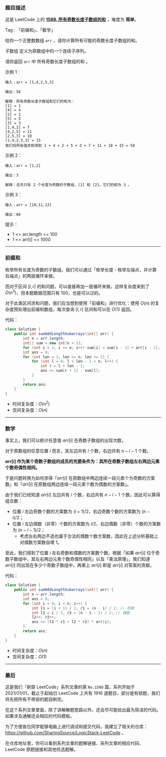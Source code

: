 ### 题目描述

这是 LeetCode 上的 **[1588. 所有奇数长度子数组的和](https://leetcode-cn.com/problems/sum-of-all-odd-length-subarrays/solution/gong-shui-san-xie-yi-ti-shuang-jie-qian-18jq3/)** ，难度为 **简单**。

Tag : 「前缀和」、「数学」



给你一个正整数数组 `arr` ，请你计算所有可能的奇数长度子数组的和。

子数组 定义为原数组中的一个连续子序列。

请你返回 `arr` 中 所有奇数长度子数组的和 。

示例 1：
```
输入：arr = [1,4,2,5,3]

输出：58

解释：所有奇数长度子数组和它们的和为：
[1] = 1
[4] = 4
[2] = 2
[5] = 5
[3] = 3
[1,4,2] = 7
[4,2,5] = 11
[2,5,3] = 10
[1,4,2,5,3] = 15
我们将所有值求和得到 1 + 4 + 2 + 5 + 3 + 7 + 11 + 10 + 15 = 58
```
示例 2：
```
输入：arr = [1,2]

输出：3

解释：总共只有 2 个长度为奇数的子数组，[1] 和 [2]。它们的和为 3 。
```
示例 3：
```
输入：arr = [10,11,12]

输出：66
```

提示：
* 1 <= arr.length <= 100
* 1 <= arr[i] <= 1000

---

### 前缀和 

枚举所有长度为奇数的子数组，我们可以通过「枚举长度 - 枚举左端点，并计算右端点」的两层循环来做。

而对于区间 $[l, r]$ 的和问题，可以直接再加一层循环来做，这样复杂度来到了 $O(n^3)$，但本题数据范围只有 $100$，也是可以过的。

对于此类区间求和问题，我们应当想到使用「前缀和」进行优化：使用 $O(n)$ 的复杂度预处理出前缀和数组，每次查询 $[l, r]$ 区间和可以在 $O(1)$ 返回。

代码：
```Java
class Solution {
    public int sumOddLengthSubarrays(int[] arr) {
        int n = arr.length;
        int[] sum = new int[n + 1];
        for (int i = 1; i <= n; i++) sum[i] = sum[i - 1] + arr[i - 1];
        int ans = 0;
        for (int len = 1; len <= n; len += 2) {
            for (int l = 0; l + len - 1 < n; l++) {
                int r = l + len - 1;
                ans += sum[r + 1] - sum[l];
            }
        }
        return ans;
    }
}
```
* 时间复杂度：$O(n^2)$
* 空间复杂度：$O(n)$

----

### 数学

事实上，我们可以统计任意值 $arr[i]$ 在奇数子数组的出现次数。

对于原数组的任意位置 $i$ 而言，其左边共有 $i$ 个数，右边共有 $n - i - 1$ 个数。

**$arr[i]$ 作为某个奇数子数组的成员的充要条件为：其所在奇数子数组左右两边元素个数奇偶性相同。**

于是问题转换为如何求得「$arr[i]$ 在原数组中两边连续一段元素个为奇数的方案数」和「$arr[i]$ 在原数组两边连续一段元素个数为偶数的方案数」。

由于我们已经知道 $arr[i]$ 左边共有 $i$ 个数，右边共有 $n - i - 1$ 个数，因此可以算得组合数：

* 位置 $i$ 左边奇数个数的方案数为 $(i + 1) / 2$，右边奇数个数的方案数为 $(n - i) / 2$；
* 位置 $i$ 左边偶数（非零）个数的方案数为 $i / 2$，右边偶数（非零）个数的方案数为 $(n - i - 1) / 2$；
    * 考虑左右两边不选也属于合法的偶数个数方案数，因此在上述分析基础上对偶数方案数自增 $1$。

至此，我们得到了位置 $i$ 左右奇数和偶数的方案数个数，根据「如果 $arr[i]$ 位于奇数子数组中，其左右两边元素个数奇偶性相同」以及「乘法原理」，我们知道 $arr[i]$ 同出现在多少个奇数子数组中，再乘上 $arr[i]$ 即是 $arr[i]$ 对答案的贡献。

代码：
```Java
class Solution {
    public int sumOddLengthSubarrays(int[] arr) {
        int n = arr.length;
        int ans = 0;
        for (int i = 0; i < n; i++) {
            int l1 = (i + 1) / 2, r1 = (n - i) / 2; // 奇数
            int l2 = i / 2, r2 = (n - i - 1) / 2; // 偶数
            l2++; r2++;
            ans += (l1 * r1 + l2 * r2) * arr[i];
        }
        return ans;
    }
}
```
* 时间复杂度：$O(n)$
* 空间复杂度：$O(1)$

---

### 最后

这是我们「刷穿 LeetCode」系列文章的第 `No.1588` 篇，系列开始于 2021/01/01，截止于起始日 LeetCode 上共有 1916 道题目，部分是有锁题，我们将先把所有不带锁的题目刷完。

在这个系列文章里面，除了讲解解题思路以外，还会尽可能给出最为简洁的代码。如果涉及通解还会相应的代码模板。

为了方便各位同学能够电脑上进行调试和提交代码，我建立了相关的仓库：https://github.com/SharingSource/LogicStack-LeetCode 。

在仓库地址里，你可以看到系列文章的题解链接、系列文章的相应代码、LeetCode 原题链接和其他优选题解。

